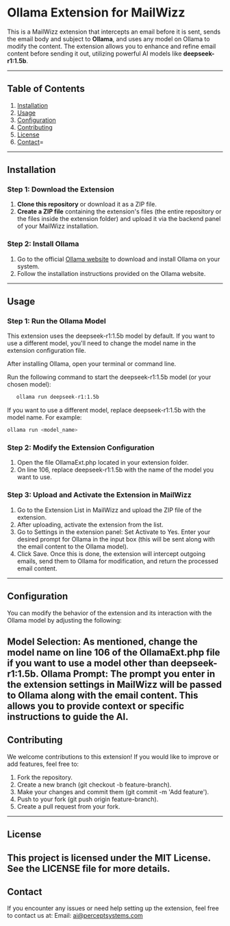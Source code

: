 # Ollama Extension for MailWizz

This is a MailWizz extension that intercepts an email before it is sent, sends the email body and subject to **Ollama**, and uses any model on Ollama to modify the content. The extension allows you to enhance and refine email content before sending it out, utilizing powerful AI models like **deepseek-r1:1.5b**.

---

## Table of Contents
1. [Installation](#installation)
2. [Usage](#usage)
3. [Configuration](#configuration)
4. [Contributing](#contributing)
5. [License](#license)
6. [Contact](#contact)=

---
## Installation

### Step 1: Download the Extension
1. **Clone this repository** or download it as a ZIP file.
2. **Create a ZIP file** containing the extension's files (the entire repository or the files inside the extension folder) and upload it via the backend panel of your MailWizz installation.

### Step 2: Install Ollama
1. Go to the official [Ollama website](https://ollama.com/download) to download and install Ollama on your system.
2. Follow the installation instructions provided on the Ollama website.

---
## Usage
### Step 1: Run the Ollama Model
This extension uses the deepseek-r1:1.5b model by default. If you want to use a different model, you'll need to change the model name in the extension configuration file.

After installing Ollama, open your terminal or command line.

Run the following command to start the deepseek-r1:1.5b model (or your chosen model):

```bash
   ollama run deepseek-r1:1.5b
```
If you want to use a different model, replace deepseek-r1:1.5b with the model name. For example:

```bash
ollama run <model_name>
```
### Step 2: Modify the Extension Configuration
1. Open the file OllamaExt.php located in your extension folder.
2. On line 106, replace deepseek-r1:1.5b with the name of the model you want to use.
### Step 3: Upload and Activate the Extension in MailWizz
1. Go to the Extension List in MailWizz and upload the ZIP file of the extension.
2. After uploading, activate the extension from the list.
3. Go to Settings in the extension panel:
   Set Activate to Yes.
   Enter your desired prompt for Ollama in the input box (this will be sent along with the email content to the Ollama model).
4. Click Save.
Once this is done, the extension will intercept outgoing emails, send them to Ollama for modification, and return the processed email content.
---
## Configuration
You can modify the behavior of the extension and its interaction with the Ollama model by adjusting the following:

   **Model Selection**: As mentioned, change the model name on line 106 of the OllamaExt.php file if you want to use a model other than deepseek-r1:1.5b.
   **Ollama Prompt**: The prompt you enter in the extension settings in MailWizz will be passed to Ollama along with the email content. This allows you to provide context or specific instructions to guide the AI.
---
## Contributing
We welcome contributions to this extension! If you would like to improve or add features, feel free to:

1. Fork the repository.
2. Create a new branch (git checkout -b feature-branch).
3. Make your changes and commit them (git commit -m 'Add feature').
4. Push to your fork (git push origin feature-branch).
5. Create a pull request from your fork.
---
## License
This project is licensed under the MIT License. See the LICENSE file for more details.
---
## Contact
If you encounter any issues or need help setting up the extension, feel free to contact us at:
Email: ai@perceptsystems.com
